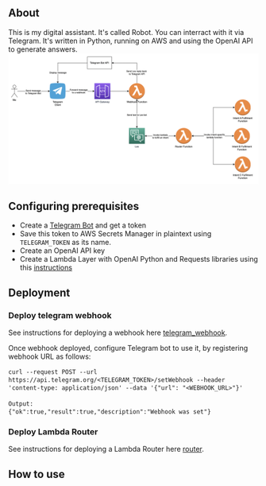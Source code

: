 ## About
This is my digital assistant. It's called Robot.
You can interract with it via Telegram. It's written in Python, running on AWS and using the OpenAI API to generate answers.
![Architecture](./robot_diagram.png)

## Configuring prerequisites
- Create a [Telegram Bot](https://core.telegram.org/bots#how-do-i-create-a-bot) and get a token
- Save this token to AWS Secrets Manager in plaintext using `TELEGRAM_TOKEN` as its name.
- Create an OpenAI API key
- Create a Lambda Layer with OpenAI Python and Requests libraries using this [instructions](./lambda_layer_builder/README.md)

## Deployment

### Deploy telegram webhook
See instructions for deploying a webhook here [telegram_webhook](./telegram_webhook/README.md).

Once webhook deployed, configure Telegram bot to use it, by registering webhook URL as follows:
```
curl --request POST --url https://api.telegram.org/<TELEGRAM_TOKEN>/setWebhook --header 'content-type: application/json' --data '{"url": "<WEBHOOK_URL>"}'

Output:
{"ok":true,"result":true,"description":"Webhook was set"}
```

### Deploy Lambda Router
See instructions for deploying a Lambda Router here [router](./router/README.md).


## How to use